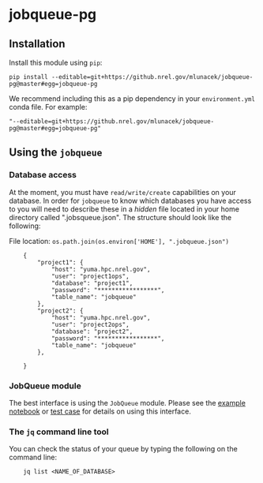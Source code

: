 # jobqueue-pg

## Installation

Install this module using `pip`:

    pip install --editable=git+https://github.nrel.gov/mlunacek/jobqueue-pg@master#egg=jobqueue-pg

We recommend including this as a pip dependency in your `environment.yml` conda file.  For example:

    "--editable=git+https://github.nrel.gov/mlunacek/jobqueue-pg@master#egg=jobqueue-pg"


## Using the `jobqueue`

### Database access

At the moment, you must have `read/write/create` capabilities on your database.  In order for `jobqueue` to know which databases you have access to you will need to describe these in a *hidden* file located in your home directory called ".jobsqueue.json". The structure should look like the following:

File location: `os.path.join(os.environ['HOME'], ".jobqueue.json")`

        {
            "project1": {
                "host": "yuma.hpc.nrel.gov",
                "user": "project1ops",
                "database": "project1",
                "password": "*****************",
                "table_name": "jobqueue"
            },
            "project2": {
                "host": "yuma.hpc.nrel.gov",
                "user": "project2ops",
                "database": "project2",
                "password": "*****************",
                "table_name": "jobqueue"
            },

        }

### JobQueue module

The best interface is using the `JobQueue` module.  Please see the [example notebook](notebooks/example.ipynb) or [test case](test/test_interface.py) for details on using this interface.

### The `jq` command line tool

You can check the status of your queue by typing the following on the command line:

        jq list <NAME_OF_DATABASE>



